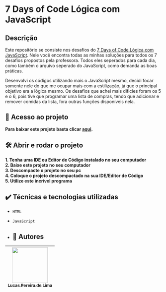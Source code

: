# 7 Days of Code Lógica com JavaScript 

## Descrição
Este repositório se consiste nos desafios do [7 Days of Code Lógica com JavaScript](https://7daysofcode.io/matricula/logica-programacao). Nele você encontra todas as minhas soluções para todos os 7 desafios propostos pela professora. Todos eles seperados para cada dia, como também o arquivo seperado do JavaScript, como demanda as boas práticas. 

Desenvolvi os códigos utilizando mais o JavaScript mesmo, decidi focar somente nele do que me ocupar mais com a estilização, já que o principal objetivo era a lógica mesmo. Os desafios que achei mais dificies foram os 5 e o 6, pois tive que programar uma lista de compras, tendo que adicionar e remover comidas da lista, fora outras funções disponíveis nela.

## 📁 Acesso ao projeto
**Para baixar este projeto basta clicar [aqui](https://github.com/LucasDevRJ/7_days_of_code-logica_js/archive/refs/heads/main.zip).**

## 🛠️ Abrir e rodar o projeto

**1. Tenha uma IDE ou Editor de Código instalado no seu computador  
2. Baixe este projeto no seu computador  
3. Descompacte o projeto no seu pc  
4. Coloque o projeto descompactado na sua IDE/Editor de Código  
5. Utilize este incrível programa**

## ✔️ Técnicas e tecnologias utilizadas

- ``HTML``
- ``JavaScript``

- ## :raising_hand: Autores

| [<img src="https://avatars.githubusercontent.com/u/95040236?v=4" width=115><br><sub>Lucas Pereira de Lima</sub>](https://github.com/LucasDevRJ)
| :---: |
